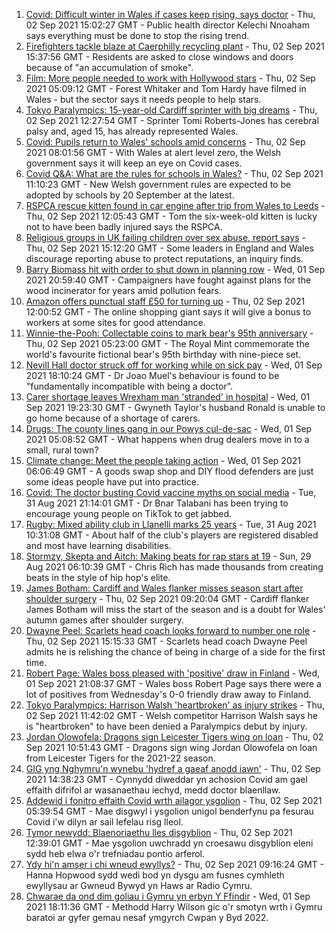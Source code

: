1. [Covid: Difficult winter in Wales if cases keep rising, says doctor](https://www.bbc.co.uk/news/uk-wales-58421067?at_medium=RSS&at_campaign=KARANGA) - Thu, 02 Sep 2021 15:02:27 GMT - Public health director Kelechi Nnoaham says everything must be done to stop the rising trend.
2. [Firefighters tackle blaze at Caerphilly recycling plant](https://www.bbc.co.uk/news/uk-wales-58422416?at_medium=RSS&at_campaign=KARANGA) - Thu, 02 Sep 2021 15:37:56 GMT - Residents are asked to close windows and doors because of "an accumulation of smoke".
3. [Film: More people needed to work with Hollywood stars](https://www.bbc.co.uk/news/uk-wales-58409551?at_medium=RSS&at_campaign=KARANGA) - Thu, 02 Sep 2021 05:09:12 GMT - Forest Whitaker and Tom Hardy have filmed in Wales - but the sector says it needs people to help stars.
4. [Tokyo Paralympics: 15-year-old Cardiff sprinter with big dreams](https://www.bbc.co.uk/news/uk-wales-58421065?at_medium=RSS&at_campaign=KARANGA) - Thu, 02 Sep 2021 12:27:54 GMT - Sprinter Tomi Roberts-Jones has cerebral palsy and, aged 15, has already represented Wales.
5. [Covid: Pupils return to Wales' schools amid concerns](https://www.bbc.co.uk/news/uk-wales-58413690?at_medium=RSS&at_campaign=KARANGA) - Thu, 02 Sep 2021 08:01:56 GMT - With Wales at alert level zero, the Welsh government says it will keep an eye on Covid cases.
6. [Covid Q&A: What are the rules for schools in Wales?](https://www.bbc.co.uk/news/uk-wales-58420768?at_medium=RSS&at_campaign=KARANGA) - Thu, 02 Sep 2021 11:10:23 GMT - New Welsh government rules are expected to be adopted by schools by 20 September at the latest.
7. [RSPCA rescue kitten found in car engine after trip from Wales to Leeds](https://www.bbc.co.uk/news/uk-england-leeds-58422786?at_medium=RSS&at_campaign=KARANGA) - Thu, 02 Sep 2021 12:05:43 GMT - Tom the six-week-old kitten is lucky not to have been badly injured says the RSPCA.
8. [Religious groups in UK failing children over sex abuse, report says](https://www.bbc.co.uk/news/uk-58420270?at_medium=RSS&at_campaign=KARANGA) - Thu, 02 Sep 2021 15:12:20 GMT - Some leaders in England and Wales discourage reporting abuse to protect reputations, an inquiry finds.
9. [Barry Biomass hit with order to shut down in planning row](https://www.bbc.co.uk/news/uk-wales-58413660?at_medium=RSS&at_campaign=KARANGA) - Wed, 01 Sep 2021 20:59:40 GMT - Campaigners have fought against plans for the wood incinerator for years amid pollution fears.
10. [Amazon offers punctual staff £50 for turning up](https://www.bbc.co.uk/news/business-58414875?at_medium=RSS&at_campaign=KARANGA) - Thu, 02 Sep 2021 12:00:52 GMT - The online shopping giant says it will give a bonus to workers at some sites for good attendance.
11. [Winnie-the-Pooh: Collectable coins to mark bear's 95th anniversary](https://www.bbc.co.uk/news/uk-wales-58410507?at_medium=RSS&at_campaign=KARANGA) - Thu, 02 Sep 2021 05:23:00 GMT - The Royal Mint commemorate the world's favourite fictional bear's 95th birthday with nine-piece set.
12. [Nevill Hall doctor struck off for working while on sick pay](https://www.bbc.co.uk/news/uk-wales-58406887?at_medium=RSS&at_campaign=KARANGA) - Wed, 01 Sep 2021 18:10:24 GMT - Dr Joao Muel's behaviour is found to be "fundamentally incompatible with being a doctor".
13. [Carer shortage leaves Wrexham man 'stranded' in hospital](https://www.bbc.co.uk/news/uk-wales-58416257?at_medium=RSS&at_campaign=KARANGA) - Wed, 01 Sep 2021 19:23:30 GMT - Gwyneth Taylor's husband Ronald is unable to go home because of a shortage of carers.
14. [Drugs: The county lines gang in our Powys cul-de-sac](https://www.bbc.co.uk/news/uk-wales-58399117?at_medium=RSS&at_campaign=KARANGA) - Wed, 01 Sep 2021 05:08:52 GMT - What happens when drug dealers move in to a small, rural town?
15. [Climate change: Meet the people taking action](https://www.bbc.co.uk/news/uk-wales-58399174?at_medium=RSS&at_campaign=KARANGA) - Wed, 01 Sep 2021 06:06:49 GMT - A goods swap shop and DIY flood defenders are just some ideas people have put into practice.
16. [Covid: The doctor busting Covid vaccine myths on social media](https://www.bbc.co.uk/news/uk-wales-58400711?at_medium=RSS&at_campaign=KARANGA) - Tue, 31 Aug 2021 21:14:01 GMT - Dr Bnar Talabani has been trying to encourage young people on TikTok to get jabbed.
17. [Rugby: Mixed ability club in Llanelli marks 25 years](https://www.bbc.co.uk/news/uk-wales-58396068?at_medium=RSS&at_campaign=KARANGA) - Tue, 31 Aug 2021 10:31:08 GMT - About half of the club's players are registered disabled and most have learning disabilities.
18. [Stormzy, Skepta and Aitch: Making beats for rap stars at 19](https://www.bbc.co.uk/news/uk-wales-58355499?at_medium=RSS&at_campaign=KARANGA) - Sun, 29 Aug 2021 06:10:39 GMT - Chris Rich has made thousands from creating beats in the style of hip hop's elite.
19. [James Botham: Cardiff and Wales flanker misses season start after shoulder surgery](https://www.bbc.co.uk/sport/rugby-union/58420973?at_medium=RSS&at_campaign=KARANGA) - Thu, 02 Sep 2021 09:20:04 GMT - Cardiff flanker James Botham will miss the start of the season and is a doubt for Wales' autumn games after shoulder surgery.
20. [Dwayne Peel: Scarlets head coach looks forward to number one role](https://www.bbc.co.uk/sport/rugby-union/58421441?at_medium=RSS&at_campaign=KARANGA) - Thu, 02 Sep 2021 15:15:33 GMT - Scarlets head coach Dwayne Peel admits he is relishing the chance of being in charge of a side for the first time.
21. [Robert Page: Wales boss pleased with 'positive' draw in Finland](https://www.bbc.co.uk/sport/av/football/58416758?at_medium=RSS&at_campaign=KARANGA) - Wed, 01 Sep 2021 21:08:37 GMT - Wales boss Robert Page says there were a lot of positives from Wednesday's 0-0 friendly draw away to Finland.
22. [Tokyo Paralympics: Harrison Walsh 'heartbroken' as injury strikes](https://www.bbc.co.uk/sport/disability-sport/58422460?at_medium=RSS&at_campaign=KARANGA) - Thu, 02 Sep 2021 11:42:02 GMT - Welsh competitor Harrison Walsh says he is "heartbroken" to have been denied a Paralympics debut by injury.
23. [Jordan Olowofela: Dragons sign Leicester Tigers wing on loan](https://www.bbc.co.uk/sport/rugby-union/58421498?at_medium=RSS&at_campaign=KARANGA) - Thu, 02 Sep 2021 10:51:43 GMT - Dragons sign wing Jordan Olowofela on loan from Leicester Tigers for the 2021-22 season.
24. [GIG yng Nghymru'n wynebu 'hydref a gaeaf anodd iawn'](https://www.bbc.co.uk/newyddion/58415021?at_medium=RSS&at_campaign=KARANGA) - Thu, 02 Sep 2021 14:38:23 GMT - Cynnydd diweddar yn achosion Covid am gael effaith difrifol ar wasanaethau iechyd, medd doctor blaenllaw.
25. [Addewid i fonitro effaith Covid wrth ailagor ysgolion](https://www.bbc.co.uk/newyddion/58415169?at_medium=RSS&at_campaign=KARANGA) - Thu, 02 Sep 2021 05:39:54 GMT - Mae disgwyl i ysgolion unigol benderfynu pa fesurau Covid i'w dilyn ar sail lefelau risg lleol.
26. [Tymor newydd: Blaenoriaethu lles disgyblion](https://www.bbc.co.uk/newyddion/58423635?at_medium=RSS&at_campaign=KARANGA) - Thu, 02 Sep 2021 12:39:01 GMT - Mae ysgolion uwchradd yn croesawu disgyblion eleni sydd heb elwa o'r trefniadau pontio arferol.
27. [Ydy hi'n amser i chi wneud ewyllys?](https://www.bbc.co.uk/newyddion/58395303?at_medium=RSS&at_campaign=KARANGA) - Thu, 02 Sep 2021 09:16:24 GMT - Hanna Hopwood sydd wedi bod yn dysgu am fusnes cymhleth ewyllysau ar Gwneud Bywyd yn Haws ar Radio Cymru.
28. [Chwarae da ond dim goliau i Gymru yn erbyn Y Ffindir](https://www.bbc.co.uk/newyddion/58415167?at_medium=RSS&at_campaign=KARANGA) - Wed, 01 Sep 2021 18:11:36 GMT - Methodd Harry Wilson gic o'r smotyn wrth i Gymru baratoi ar gyfer gemau nesaf ymgyrch Cwpan y Byd 2022.

